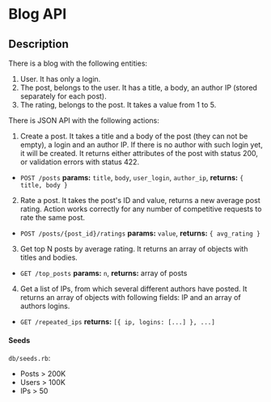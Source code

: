 # Blog API
## Description

There is a blog with the following entities:
1. User. It has only a login.
2. The post, belongs to the user. It has a title, a body,
an author IP (stored separately for each post).
3. The rating, belongs to the post. It takes a value from 1 to 5.

There is JSON API with the following actions:
1. Create a post. It takes a title and a body of the post
(they can not be empty), a login and an author IP. If there is no author
with such login yet, it will be created. It returns either attributes
of the post with status 200, or validation errors with status 422.
 - `POST /posts` **params:** `title`, `body`, `user_login`, `author_ip`, **returns:** `{ title, body }`
2. Rate a post. It takes the post's ID and value, returns a new
average post rating. Action works correctly for any number of competitive requests to rate the same post.
 - `POST /posts/{post_id}/ratings` **params:** `value`, **returns:** `{ avg_rating }`
3. Get top N posts by average rating. It returns an array of objects with titles and bodies.
 - `GET /top_posts` **params:** `n`, **returns:** array of posts
4. Get a list of IPs, from which several different authors have posted. It returns an array of objects
with following fields: IP and an array of authors logins.
 - `GET /repeated_ips` **returns:** `[{ ip, logins: [...] }, ...]`

#### Seeds
`db/seeds.rb`:
 - Posts > 200K
 - Users > 100K
 - IPs > 50
